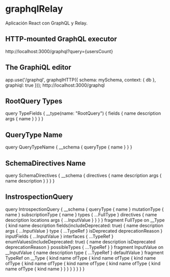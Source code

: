 # graphqlRelay
Aplicación React con GraphQL y Relay.

## HTTP-mounted GraphQL executor
http://localhost:3000/graphql?query={usersCount}

## The GraphiQL editor
app.use('/graphql', graphqlHTTP({
  schema: mySchema,
  context: { db },
  graphiql: true
}));
http://localhost:3000/graphql

## RootQuery Types
query TypeFields {
  __type(name: "RootQuery") {
    fields {
      name
      description
      args {
        name
      }
    }
  }
}

## QueryType Name
query QueryTypeName {
  __schema {
    queryType {
      name
    }
  }
}

## SchemaDirectives Name
query SchemaDirectives {
  __schema {
    directives {
      name
      description
      args {
        name
        description
      }
    }
  }
}

## InstrospectionQuery
query IntrospectionQuery {
    __schema {
      queryType { name }
      mutationType { name }
      subscriptionType { name }
      types {
        ...FullType
      }
      directives {
        name
        description
        locations
        args {
          ...InputValue
        }
      }
    }
  }
  fragment FullType on __Type {
    kind
    name
    description
    fields(includeDeprecated: true) {
      name
      description
      args {
        ...InputValue
      }
      type {
        ...TypeRef
      }
      isDeprecated
      deprecationReason
    }
    inputFields {
      ...InputValue
    }
    interfaces {
      ...TypeRef
    }
    enumValues(includeDeprecated: true) {
      name
      description
      isDeprecated
      deprecationReason
    }
    possibleTypes {
      ...TypeRef
    }
  }
  fragment InputValue on __InputValue {
    name
    description
    type { ...TypeRef }
    defaultValue
  }
  fragment TypeRef on __Type {
    kind
    name
    ofType {
      kind
      name
      ofType {
        kind
        name
        ofType {
          kind
          name
          ofType {
            kind
            name
            ofType {
              kind
              name
              ofType {
                kind
                name
                ofType {
                  kind
                  name
                }
              }
            }
          }
        }
      }
    }
  }
